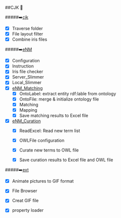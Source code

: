 ##CJK :speech_balloon:


#####:arrow_right:[cjk](https://github.com/JKChang2015/CJK/tree/master/src/main/java/com/github/cjk)
- [x] Traverse folder 
- [x] File layout filter 
- [x] Combine iris files

#####:arrow_right:[eNM](https://github.com/JKChang2015/CJK/tree/master/src/main/java/com/github/eNM)
- [x] Configuration
- [x] Instruction
- [x] Iris file checker
- [x] Server_Slimmer
- [x] Local_Slimmer
- [x] [eNM_Matching](https://github.com/JKChang2015/CJK/tree/master/CJK/src/main/java/eNM/Matching)
  - [x] OntoLabel: extract entity rdf:lable from ontology
  - [x] OntoFile: merge & initialize ontology file
  - [x] Matching
  - [x] Mapping
  - [x] Save matching results to Excel file
  
- [x] [eNM_Curation](https://github.com/JKChang2015/CJK/tree/master/CJK/src/main/java/eNM/Curator)
  - [x] ReadExcel: Read new term list
  - [x] OWLFile configuration
  - [x] Curate new terms to OWL file
  - [x] Save curation results to Excel file and OWL file
  
 
#####:arrow_right:[ext](https://github.com/JKChang2015/CJK/tree/master/CJK/src/main/java/ext)
- [x] Animate pictures to GIF format
- [x] File Browser
- [x] Creat GIF file
- [x] property loader

